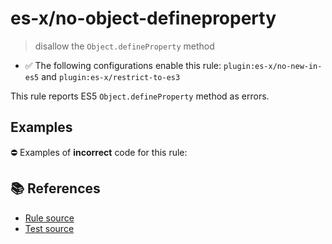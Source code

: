 # es-x/no-object-defineproperty
> disallow the `Object.defineProperty` method

- ✅ The following configurations enable this rule: `plugin:es-x/no-new-in-es5` and `plugin:es-x/restrict-to-es3`

This rule reports ES5 `Object.defineProperty` method as errors.

## Examples

⛔ Examples of **incorrect** code for this rule:

<eslint-playground type="bad" code="/*eslint es-x/no-object-defineproperty: error */
Object.defineProperty(obj, &quot;prop&quot;, {})
" />

## 📚 References

- [Rule source](https://github.com/ota-meshi/eslint-plugin-es-x/blob/v4.1.0/lib/rules/no-object-defineproperty.js)
- [Test source](https://github.com/ota-meshi/eslint-plugin-es-x/blob/v4.1.0/tests/lib/rules/no-object-defineproperty.js)

